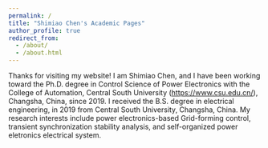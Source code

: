 ```yaml
---
permalink: /
title: "Shimiao Chen's Academic Pages"
author_profile: true
redirect_from: 
  - /about/
  - /about.html
---
```

Thanks for visiting my website! 
I am Shimiao Chen, and I have been working toward the Ph.D. degree in Control Science of Power Electronics with the College of Automation, Central South University (https://www.csu.edu.cn/), Changsha, China, since 2019. 
I received the B.S. degree in electrical engineering, in 2019 from Central South University, Changsha, China. 
My research interests include power electronics-based Grid-forming control, transient synchronization stability analysis, and self-organized power eletronics electrical system.


